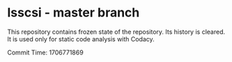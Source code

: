 # lsscsi - master branch

This repository contains frozen state of the repository.
Its history is cleared. It is used only for static code
analysis with Codacy.

Commit Time: 1706771869